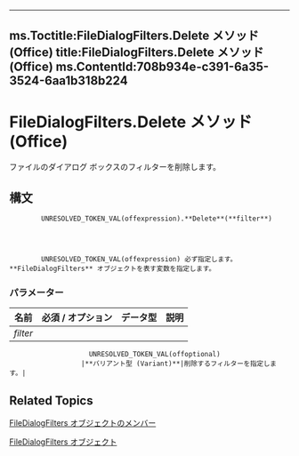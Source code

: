 

---
ms.Toctitle:FileDialogFilters.Delete メソッド (Office)
title:FileDialogFilters.Delete メソッド (Office)
ms.ContentId:708b934e-c391-6a35-3524-6aa1b318b224
---
# FileDialogFilters.Delete メソッド (Office)




ファイルのダイアログ ボックスのフィルターを削除します。

## 構文

            UNRESOLVED_TOKEN_VAL(offexpression).**Delete**(**filter**)




            UNRESOLVED_TOKEN_VAL(offexpression) 必ず指定します。**FileDialogFilters** オブジェクトを表す変数を指定します。

### パラメーター

|**名前**|**必須 / オプション**|**データ型**|**説明**|
|---|---|---|---|
|*filter*|
                        UNRESOLVED_TOKEN_VAL(offoptional)
                      |**バリアント型 (Variant)**|削除するフィルターを指定します。|





## Related Topics

[FileDialogFilters オブジェクトのメンバー](badd8f49-3f59-837f-ed20-a4a849910d4c.md)

[FileDialogFilters オブジェクト](a74663cf-ad63-e41a-8d5e-e51e8a20c173.md)




